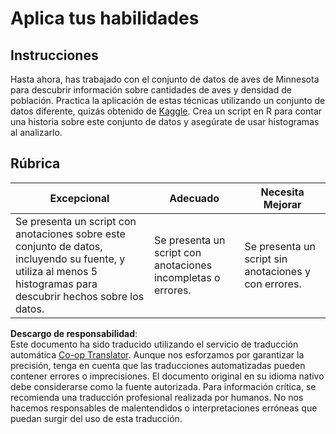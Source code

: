 <!--
CO_OP_TRANSLATOR_METADATA:
{
  "original_hash": "a233d542512136c4dd29aad38ca0175f",
  "translation_date": "2025-08-24T22:45:14+00:00",
  "source_file": "3-Data-Visualization/R/10-visualization-distributions/assignment.md",
  "language_code": "es"
}
-->
# Aplica tus habilidades

## Instrucciones

Hasta ahora, has trabajado con el conjunto de datos de aves de Minnesota para descubrir información sobre cantidades de aves y densidad de población. Practica la aplicación de estas técnicas utilizando un conjunto de datos diferente, quizás obtenido de [Kaggle](https://www.kaggle.com/). Crea un script en R para contar una historia sobre este conjunto de datos y asegúrate de usar histogramas al analizarlo.

## Rúbrica

Excepcional | Adecuado | Necesita Mejorar
--- | --- | --- |
Se presenta un script con anotaciones sobre este conjunto de datos, incluyendo su fuente, y utiliza al menos 5 histogramas para descubrir hechos sobre los datos. | Se presenta un script con anotaciones incompletas o errores. | Se presenta un script sin anotaciones y con errores.

**Descargo de responsabilidad**:  
Este documento ha sido traducido utilizando el servicio de traducción automática [Co-op Translator](https://github.com/Azure/co-op-translator). Aunque nos esforzamos por garantizar la precisión, tenga en cuenta que las traducciones automatizadas pueden contener errores o imprecisiones. El documento original en su idioma nativo debe considerarse como la fuente autorizada. Para información crítica, se recomienda una traducción profesional realizada por humanos. No nos hacemos responsables de malentendidos o interpretaciones erróneas que puedan surgir del uso de esta traducción.
